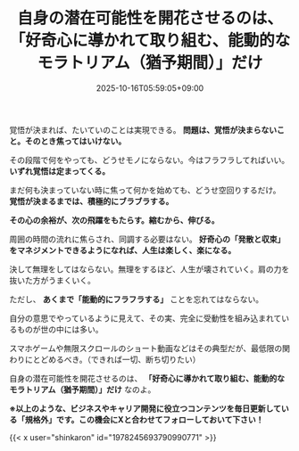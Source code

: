 ﻿---
title: "自身の潜在可能性を開花させるのは、「好奇心に導かれて取り組む、能動的なモラトリアム（猶予期間）」だけ"
date: 2025-10-16T05:59:05+09:00
draft: false
---

覚悟が決まれば、たいていのことは実現できる。 **問題は、覚悟が決まらないこと。そのとき焦ってはいけない。**

その段階で何をやっても、どうせモノにならない。今はフラフラしてればいい。 **いずれ覚悟は定まってくる。**



まだ何も決まっていない時に焦って何かを始めても、どうせ空回りするだけ。 **覚悟が決まるまでは、積極的にブラブラする。**

**その心の余裕が、次の飛躍をもたらす。縮むから、伸びる。**



周囲の時間の流れに焦らされ、同調する必要はない。  **好奇心の「発散と収束」をマネジメントできるようになれば、人生は楽しく、楽になる。**

決して無理をしてはならない。無理をするほど、人生が壊されていく。肩の力を抜いた方がうまくいく。

ただし、 **あくまで「能動的にフラフラする」** ことを忘れてはならない。



自分の意思でやっているように見えて、その実、完全に受動性を組み込まれているものが世の中には多い。

スマホゲームや無限スクロールのショート動画などはその典型だが、最低限の関わりにとどめるべき。（できれば一切、断ち切りたい）

自身の潜在可能性を開花させるのは、 **「好奇心に導かれて取り組む、能動的なモラトリアム（猶予期間）」だけ** なのよ。



**※以上のような、ビジネスやキャリア開発に役立つコンテンツを毎日更新している「規格外」です。この機会にXと合わせてフォローしておいて下さい！**



{{< x user="shinkaron" id="1978245693790990771" >}}